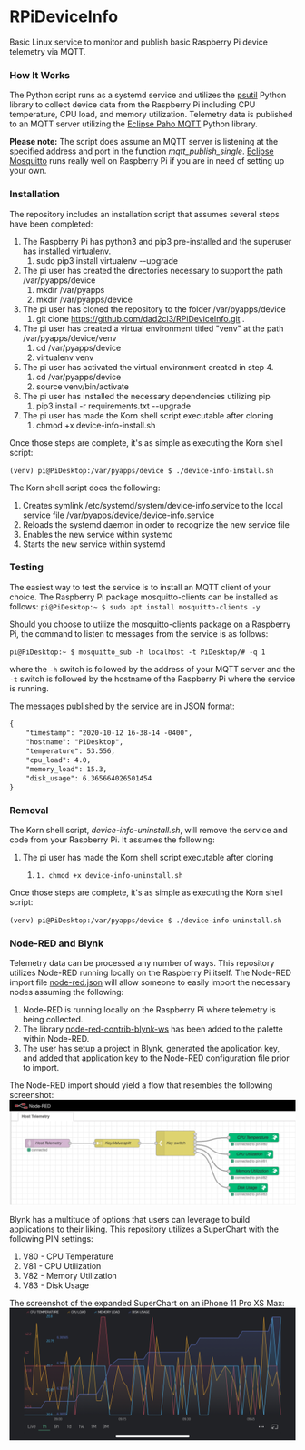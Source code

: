 # RPiDeviceInfo
Basic Linux service to monitor and publish basic Raspberry Pi device telemetry via MQTT.

### How It Works
The Python script runs as a systemd service and utilizes the [psutil](https://psutil.readthedocs.io/en/latest/) Python library to collect device data from the Raspberry Pi including CPU temperature, CPU load, and memory utilization. Telemetry data is published to an MQTT server utilizing the [Eclipse Paho MQTT](http://www.eclipse.org/paho/) Python library.

**Please note:** The script does assume an MQTT server is listening at the specified address and port in the function *mqtt_publish_single*. [Eclipse Mosquitto](https://mosquitto.org/) runs really well on Raspberry Pi if you are in need of setting up your own.

### Installation
The repository includes an installation script that assumes several steps have been completed:

1. The Raspberry Pi has python3 and pip3 pre-installed and the superuser has installed virtualenv.
    1. sudo pip3 install virtualenv --upgrade
2. The pi user has created the directories necessary to support the path /var/pyapps/device
    1. mkdir /var/pyapps
    2. mkdir /var/pyapps/device 
3. The pi user has cloned the repository to the folder /var/pyapps/device
    1. git clone https://github.com/dad2cl3/RPiDeviceInfo.git .
4. The pi user has created a virtual environment titled "venv" at the path /var/pyapps/device/venv
    1. cd /var/pyapps/device
    2. virtualenv venv
5. The pi user has activated the virtual environment created in step 4.
    1. cd /var/pyapps/device
    2. source venv/bin/activate
6. The pi user has installed the necessary dependencies utilizing pip
    1. pip3 install -r requirements.txt --upgrade
7. The pi user has made the Korn shell script executable after cloning
    1. chmod +x device-info-install.sh

Once those steps are complete, it's as simple as executing the Korn shell script:

`(venv) pi@PiDesktop:/var/pyapps/device $ ./device-info-install.sh`

The Korn shell script does the following:
1. Creates symlink /etc/systemd/system/device-info.service to the local service file /var/pyapps/device/device-info.service
2. Reloads the systemd daemon in order to recognize the new service file
3. Enables the new service within systemd
4. Starts the new service within systemd

### Testing
The easiest way to test the service is to install an MQTT client of your choice. The Raspberry Pi package mosquitto-clients can be installed as follows:
`pi@PiDesktop:~ $ sudo apt install mosquitto-clients -y`

Should you choose to utilize the mosquitto-clients package on a Raspberry Pi, the command to listen to messages from the service is as follows:

`pi@PiDesktop:~ $ mosquitto_sub -h localhost -t PiDesktop/# -q 1`

where the `-h` switch is followed by the address of your MQTT server and the `-t` switch is followed by the hostname of the Raspberry Pi where the service is running.

The messages published by the service are in JSON format:
```
{
    "timestamp": "2020-10-12 16-38-14 -0400",
    "hostname": "PiDesktop",
    "temperature": 53.556,
    "cpu_load": 4.0,
    "memory_load": 15.3,
    "disk_usage": 6.365664026501454
}
```

### Removal
The Korn shell script, *device-info-uninstall.sh*, will remove the service and code from your Raspberry Pi. It assumes the following:
1. The pi user has made the Korn shell script executable after cloning
    1.     1. chmod +x device-info-uninstall.sh

Once those steps are complete, it's as simple as executing the Korn shell script:

`(venv) pi@PiDesktop:/var/pyapps/device $ ./device-info-uninstall.sh`

### Node-RED and Blynk
Telemetry data can be processed any number of ways. This repository utilizes Node-RED running locally on the Raspberry Pi itself. The Node-RED import file [node-red.json](https://github.com/dad2cl3/RPiDeviceInfo/blob/main/node-red.json) will allow someone to easily import the necessary nodes assuming the following:
1. Node-RED is running locally on the Raspberry Pi where telemetry is being collected.
2. The library [node-red-contrib-blynk-ws](https://github.com/gablau/node-red-contrib-blynk-ws) has been added to the palette within Node-RED.
2. The user has setup a project in Blynk, generated the application key, and added that application key to the Node-RED configuration file prior to import.

The Node-RED import should yield a flow that resembles the following screenshot:
![Node-RED flow example](https://github.com/dad2cl3/RPiDeviceInfo/blob/main/node-red-screenshot.png)

Blynk has a multitude of options that users can leverage to build applications to their liking. This repository utilizes a SuperChart with the following PIN settings:
1. V80 - CPU Temperature
2. V81 - CPU Utilization
3. V82 - Memory Utilization
4. V83 - Disk Usage

The screenshot of the expanded SuperChart on an iPhone 11 Pro XS Max:
![Blynk SuperChart example](https://github.com/dad2cl3/RPiDeviceInfo/blob/main/blynk-screenshot.PNG)